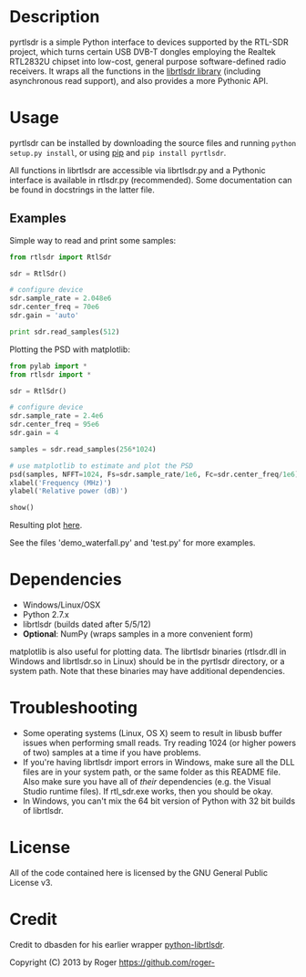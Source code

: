 # Description

pyrtlsdr is a simple Python interface to devices supported by the RTL-SDR project, which turns certain USB DVB-T dongles
employing the Realtek RTL2832U chipset into low-cost, general purpose software-defined radio receivers. It wraps all the
functions in the [librtlsdr library](http://sdr.osmocom.org/trac/wiki/rtl-sdr) (including asynchronous read support),
and also provides a more Pythonic API.

# Usage

pyrtlsdr can be installed by downloading the source files and running `python setup.py install`, or using [pip](http://www.pip-installer.org/en/latest/) and
`pip install pyrtlsdr`.

All functions in librtlsdr are accessible via librtlsdr.py and a Pythonic interface is available in rtlsdr.py (recommended).
Some documentation can be found in docstrings in the latter file.

## Examples

Simple way to read and print some samples:

```python
from rtlsdr import RtlSdr

sdr = RtlSdr()

# configure device
sdr.sample_rate = 2.048e6
sdr.center_freq = 70e6
sdr.gain = 'auto'

print sdr.read_samples(512)
```

Plotting the PSD with matplotlib:

```python
from pylab import *
from rtlsdr import *

sdr = RtlSdr()

# configure device
sdr.sample_rate = 2.4e6
sdr.center_freq = 95e6
sdr.gain = 4

samples = sdr.read_samples(256*1024)

# use matplotlib to estimate and plot the PSD
psd(samples, NFFT=1024, Fs=sdr.sample_rate/1e6, Fc=sdr.center_freq/1e6)
xlabel('Frequency (MHz)')
ylabel('Relative power (dB)')

show()
```

Resulting plot [here](http://i.imgur.com/hFhg8.png).

See the files 'demo_waterfall.py' and 'test.py' for more examples.

# Dependencies

* Windows/Linux/OSX
* Python 2.7.x
* librtlsdr (builds dated after 5/5/12)
* **Optional**: NumPy (wraps samples in a more convenient form)

matplotlib is also useful for plotting data. The librtlsdr binaries (rtlsdr.dll in Windows and librtlsdr.so in Linux)
should be in the pyrtlsdr directory, or a system path. Note that these binaries may have additional dependencies.

# Troubleshooting

* Some operating systems (Linux, OS X) seem to result in libusb buffer issues when performing small reads. Try reading 1024
(or higher powers of two) samples at a time if you have problems.
* If you're having librtlsdr import errors in Windows, make sure all the DLL files are in your system path, or the same folder
as this README file. Also make sure you have all of *their* dependencies (e.g. the Visual Studio runtime files). If rtl_sdr.exe
works, then you should be okay.
* In Windows, you can't mix the 64 bit version of Python with 32 bit builds of librtlsdr.

# License

All of the code contained here is licensed by the GNU General Public License v3.

# Credit

Credit to dbasden for his earlier wrapper [python-librtlsdr](https://github.com/dbasden/python-librtlsdr).

Copyright (C) 2013 by Roger <https://github.com/roger->